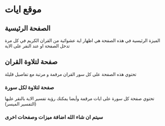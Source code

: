 # موقع ايات
## الصفحة الرئيسية
الميزة الرئيسية في هذه الصفحة هي اظهار اية عشوائية 
من القران الكريم في كل مرة تدخل الصفحة او عند النقر على الاية 
## صفحة لتلاوة القران
تحتوي هذه الصفحة على كل سور القران مرقمة و مرتبة مع تفاصيل قليلة 
### صفحة لتلاوة لكل سورة
تحتوي صفحة كل سورة على ايات مرقمة 
وأيضا يمكنك رؤية تفسير الاية بالنقر عليها (التفسير الميسر)
### سيتم ان شاء الله اضافة ميزات وصفحات اخرى 
